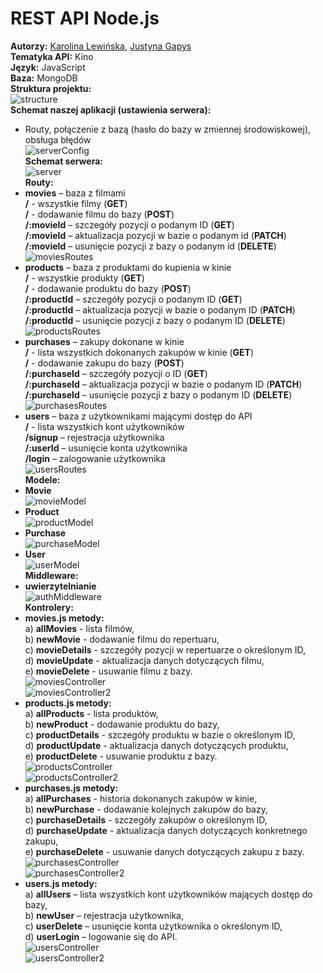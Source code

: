 # REST API Node.js
**Autorzy:** [Karolina Lewińska](https://github.com/KarolinaLewinska), [Justyna Gapys](https://github.com/justynagapys) <br />
**Tematyka API:** Kino <br />
**Język:** JavaScript <br />
**Baza:** MongoDB <br />
**Struktura projektu:** <br />
![structure](https://github.com/KarolinaLewinska/CinemaAPI/blob/master/ReadmeIMG/structure.PNG) <br />
**Schemat naszej aplikacji (ustawienia serwera):** <br />
- Routy, połączenie z bazą (hasło do bazy w zmiennej środowiskowej), obsługa błędów <br />
![serverConfig](https://github.com/KarolinaLewinska/CinemaAPI/blob/master/ReadmeIMG/serverConfig.PNG) <br />
**Schemat serwera:** <br />
![server](https://github.com/KarolinaLewinska/CinemaAPI/blob/master/ReadmeIMG/server.PNG) <br />
**Routy:** <br />
- **movies** – baza z filmami <br />
**/** - wszystkie filmy (**GET**) <br />
**/** - dodawanie filmu do bazy (**POST**) <br />
**/:movieId** – szczegóły pozycji o podanym ID (**GET**) <br />
**/:movieId** – aktualizacja pozycji w bazie o podanym id (**PATCH**) <br />
**/:movieId** – usunięcie pozycji z bazy o podanym id (**DELETE**) <br />
![moviesRoutes](https://github.com/KarolinaLewinska/CinemaAPI/blob/master/ReadmeIMG/movieRoutes.PNG) <br />
- **products** – baza z produktami do kupienia w kinie <br />
**/** - wszystkie produkty (**GET**) <br />
**/** - dodawanie produktu do bazy (**POST**) <br />
**/:productId** – szczegóły pozycji o podanym ID (**GET**) <br />
**/:productId** – aktualizacja pozycji w bazie o podanym ID (**PATCH**) <br />
**/:productId** – usunięcie pozycji z bazy o podanym ID (**DELETE**) <br />
![productsRoutes](https://github.com/KarolinaLewinska/CinemaAPI/blob/master/ReadmeIMG/productRoutes.PNG) <br />
- **purchases** – zakupy dokonane w kinie <br />
**/** - lista wszystkich dokonanych zakupów w kinie (**GET**) <br />
**/** - dodawanie zakupu do bazy (**POST**) <br />
**/:purchaseId** – szczegóły pozycji o ID (**GET**) <br />
**/:purchaseId** – aktualizacja pozycji w bazie o podanym ID (**PATCH**) <br />
**/:purchaseId** – usunięcie pozycji z bazy o podanym ID (**DELETE**) <br />
![purchasesRoutes](https://github.com/KarolinaLewinska/CinemaAPI/blob/master/ReadmeIMG/purchaseRoutes.PNG) <br />
- **users** – baza z użytkownikami mającymi dostęp do API <br />
**/** - lista wszystkich kont użytkowników <br />
**/signup** – rejestracja użytkownika <br />
**/:userId** – usunięcie konta  użytkownika <br />
**/login** – zalogowanie użytkownika <br />
![usersRoutes](https://github.com/KarolinaLewinska/CinemaAPI/blob/master/ReadmeIMG/usersRoutes.PNG) <br />
**Modele:** <br />
- **Movie** <br />
![movieModel](https://github.com/KarolinaLewinska/CinemaAPI/blob/master/ReadmeIMG/movieModel.PNG) <br />
- **Product** <br />
![productModel](https://github.com/KarolinaLewinska/CinemaAPI/blob/master/ReadmeIMG/productModel.PNG) <br />
- **Purchase** <br />
![purchaseModel](https://github.com/KarolinaLewinska/CinemaAPI/blob/master/ReadmeIMG/purchaseModel.PNG) <br />
- **User** <br />
![userModel](https://github.com/KarolinaLewinska/CinemaAPI/blob/master/ReadmeIMG/userModel.PNG) <br />
**Middleware:** <br />
- **uwierzytelnianie** <br />
![authMiddleware](https://github.com/KarolinaLewinska/CinemaAPI/blob/master/ReadmeIMG/authMiddleware.PNG) <br />
**Kontrolery:** <br />
- **movies.js metody:** <br />
a) **allMovies** - lista filmów, <br />
b) **newMovie** - dodawanie filmu do repertuaru, <br />
c) **movieDetails** - szczegóły pozycji w repertuarze o określonym ID, <br />
d) **movieUpdate** - aktualizacja danych dotyczących filmu, <br />
e) **movieDelete** - usuwanie filmu z bazy. <br />
![moviesController](https://github.com/KarolinaLewinska/CinemaAPI/blob/master/ReadmeIMG/moviesController.PNG) <br />
![moviesController2](https://github.com/KarolinaLewinska/CinemaAPI/blob/master/ReadmeIMG/moviesController2.PNG) <br />
- **products.js metody:** <br />
a) **allProducts** - lista produktów, <br />
b) **newProduct** - dodawanie produktu do bazy, <br />
c) **productDetails** - szczegóły produktu w bazie o określonym ID, <br />
d) **productUpdate** - aktualizacja danych dotyczących produktu, <br />
e) **productDelete** - usuwanie produktu z bazy. <br />
![productsController](https://github.com/KarolinaLewinska/CinemaAPI/blob/master/ReadmeIMG/productsController.PNG) <br />
![productsController2](https://github.com/KarolinaLewinska/CinemaAPI/blob/master/ReadmeIMG/productsController2.PNG) <br />
- **purchases.js metody:** <br />
a) **allPurchases** - historia dokonanych zakupów w kinie, <br />
b) **newPurchase** - dodawanie kolejnych zakupów do bazy, <br />
c) **purchaseDetails** - szczegóły zakupów o określonym ID, <br />
d) **purchaseUpdate** - aktualizacja danych dotyczących konkretnego zakupu, <br />
e) **purchaseDelete** - usuwanie danych dotyczących zakupu z bazy. <br />
![purchasesController](https://github.com/KarolinaLewinska/CinemaAPI/blob/master/ReadmeIMG/purchasesController.PNG) <br />
![purchasesController2](https://github.com/KarolinaLewinska/CinemaAPI/blob/master/ReadmeIMG/purchasesController2.PNG) <br />
- **users.js metody:** <br />
a) **allUsers** – lista wszystkich kont użytkowników mających dostęp do bazy, <br />
b) **newUser** – rejestracja użytkownika, <br />
c) **userDelete** – usunięcie konta użytkownika o określonym ID, <br />
d) **userLogin** – logowanie się do API. <br />
![usersController](https://github.com/KarolinaLewinska/CinemaAPI/blob/master/ReadmeIMG/usersController.PNG) <br />
![usersController2](https://github.com/KarolinaLewinska/CinemaAPI/blob/master/ReadmeIMG/usersController2.PNG) <br />
